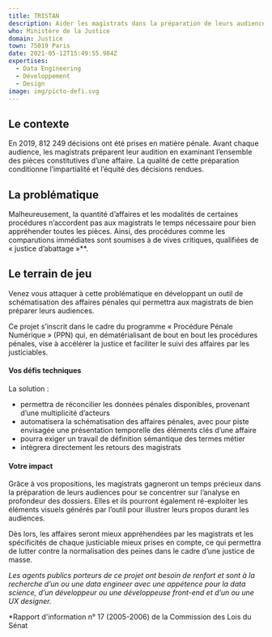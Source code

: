 ```yaml
---
title: TRISTAN
description: Aider les magistrats dans la préparation de leurs audiences
who: Ministère de la Justice
domain: Justice
town: 75019 Paris
date: 2021-05-12T15:49:55.984Z
expertises:
  - Data Engineering
  - Développement
  - Design
image: img/picto-defi.svg
---
```

## Le contexte

En 2019, 812 249 décisions ont été prises en matière pénale. Avant chaque audience, les magistrats préparent leur audition en examinant l’ensemble des pièces constitutives d’une affaire. La qualité de cette préparation conditionne l’impartialité et l’équité des décisions rendues. 

## La problématique

Malheureusement, la quantité d’affaires et les modalités de certaines procédures n’accordent pas aux magistrats le temps nécessaire pour bien appréhender toutes les pièces. Ainsi, des procédures comme les comparutions immédiates sont soumises à de vives critiques, qualifiées de « justice d’abattage »**. 

## Le terrain de jeu 

Venez vous attaquer à cette problématique en développant un outil de schématisation des affaires pénales qui permettra aux magistrats de bien préparer leurs audiences. 

Ce projet s’inscrit dans le cadre du programme « Procédure Pénale Numérique » (PPN) qui, en dématérialisant de bout en bout les procédures pénales, vise à accélérer la justice et faciliter le suivi des affaires par les justiciables. 

#### Vos défis techniques 

La solution : 
* permettra de réconcilier les données pénales disponibles, provenant d’une multiplicité d’acteurs 
* automatisera la schématisation des affaires pénales, avec pour piste envisagée une présentation temporelle des éléments clés d’une affaire
* pourra exiger un travail de définition sémantique des termes métier 
* intègrera directement les retours des magistrats

#### Votre impact 

Grâce à vos propositions, les magistrats gagneront un temps précieux dans la préparation de leurs audiences pour se concentrer sur l’analyse en profondeur des dossiers. Elles et ils pourront également ré-exploiter les éléments visuels générés par l’outil pour illustrer leurs propos durant les audiences. 

Dès lors, les affaires seront mieux appréhendées par les magistrats et les spécificités de chaque justiciable mieux prises en compte, ce qui permettra de lutter contre la normalisation des peines dans le cadre d’une justice de masse. 

_Les agents publics porteurs de ce projet ont besoin de renfort et sont à la recherche d’un ou une data engineer avec une appétence pour la data science, d’un développeur ou une développeuse front-end et d’un ou une UX designer._

*Rapport d'information n° 17 (2005-2006) de la Commission des Lois du Sénat 
